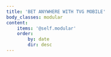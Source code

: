 ```yaml
---
title: 'BET ANYWHERE WITH TVG MOBILE'
body_classes: modular
content:
    items: '@self.modular'
    order:
        by: date
        dir: desc
---
```


			
			